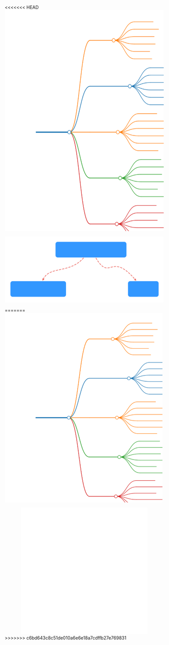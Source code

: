 <<<<<<< HEAD
<img src="sources/markmind-example.svg" width="600" height="700">

![](sources/mindonmap-example.svg)


=======
<img src="sources/bigfive.svg" width="500" height="600">

<div align="center">
    <img src="example.svg" width="400" height="400" alt="css-in-readme">
</div>
>>>>>>> c6bd643c8c51de010a6e6e18a7cdffb27e769831
